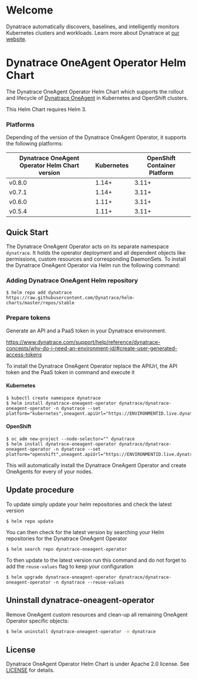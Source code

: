# Welcome

Dynatrace automatically discovers, baselines, and intelligently monitors Kubernetes clusters and workloads. Learn more about Dynatrace at [our website](https://www.dynatrace.com/platform/).

# Dynatrace OneAgent Operator Helm Chart

The Dynatrace OneAgent Operator Helm Chart which supports the rollout and lifecycle of [Dynatrace OneAgent](https://www.dynatrace.com/support/help/get-started/introduction/what-is-oneagent/) in Kubernetes and OpenShift clusters.

This Helm Chart requires Helm 3.

### Platforms
Depending of the version of the Dynatrace OneAgent Operator, it supports the following platforms:

| Dynatrace OneAgent Operator Helm Chart version | Kubernetes | OpenShift Container Platform |
| ---------------------------------------------- | ---------- | ---------------------------- |
| v0.8.0                                         | 1.14+      | 3.11+                        |
| v0.7.1                                         | 1.14+      | 3.11+                        |
| v0.6.0                                         | 1.11+      | 3.11+                        |
| v0.5.4                                         | 1.11+      | 3.11+                        |


## Quick Start

The Dynatrace OneAgent Operator acts on its separate namespace `dynatrace`.
It holds the operator deployment and all dependent objects like permissions, custom resources and
corresponding DaemonSets.
To install the Dynatrace OneAgent Operator via Helm run the following command:

### Adding Dynatrace OneAgent Helm repository
```
$ helm repo add dynatrace https://raw.githubusercontent.com/Dynatrace/helm-charts/master/repos/stable
```

### Prepare tokens

Generate an API and a PaaS token in your Dynatrace environment.

https://www.dynatrace.com/support/help/reference/dynatrace-concepts/why-do-i-need-an-environment-id/#create-user-generated-access-tokens

To install the Dynatrace OneAgent Operator replace the APIUrl, the API token and the PaaS token in command and execute it

#### Kubernetes
```
$ kubectl create namespace dynatrace
$ helm install dynatrace-oneagent-operator dynatrace/dynatrace-oneagent-operator -n dynatrace --set platform="kubernetes",oneagent.apiUrl="https://ENVIRONMENTID.live.dynatrace.com/api",secret.apiToken="DYNATRACE_API_TOKEN",secret.paasToken="PLATFORM_AS_A_SERVICE_TOKEN"
```

#### OpenShift
```
$ oc adm new-project --node-selector="" dynatrace
$ helm install dynatrace-oneagent-operator dynatrace/dynatrace-oneagent-operator -n dynatrace --set platform="openshift",oneagent.apiUrl="https://ENVIRONMENTID.live.dynatrace.com/api",secret.apiToken="DYNATRACE_API_TOKEN",secret.paasToken="PLATFORM_AS_A_SERVICE_TOKEN"
```

This will automatically install the Dynatrace OneAgent Operator and create OneAgents for every of your nodes.

## Update procedure

To update simply update your helm repositories and check the latest version

```
$ helm repo update
```

You can then check for the latest version by searching your Helm repositories for the Dynatrace OneAgent Operator

```
$ helm search repo dynatrace-oneagent-operator
```

To then update to the latest version run this command and do not forget to add the `reuse-values` flag to keep your configuration

```
$ helm upgrade dynatrace-oneagent-operator dynatrace/dynatrace-oneagent-operator -n dynatrace --reuse-values
```

## Uninstall dynatrace-oneagent-operator
Remove OneAgent custom resources and clean-up all remaining OneAgent Operator specific objects:


```sh
$ helm uninstall dynatrace-oneagent-operator -n dynatrace
```

## License

Dynatrace OneAgent Operator Helm Chart is under Apache 2.0 license. See [LICENSE](../LICENSE) for details.
